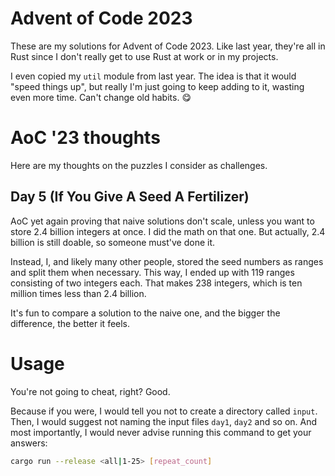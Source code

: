 # Advent of Code 2023

These are my solutions for Advent of Code 2023. Like last year, they're all in Rust since I don't really get to use Rust at
work or in my projects.

I even copied my `util` module from last year. The idea is that it would "speed things up", but really I'm just going to keep
adding to it, wasting even more time. Can't change old habits. 😋

# AoC '23 thoughts

Here are my thoughts on the puzzles I consider as challenges.

## Day 5 (If You Give A Seed A Fertilizer)

AoC yet again proving that naive solutions don't scale, unless you want to store 2.4 billion integers at once. I did the math
on that one. But actually, 2.4 billion is still doable, so someone must've done it.

Instead, I, and likely many other people, stored the seed numbers as ranges and split them when necessary. This way, I ended up
with 119 ranges consisting of two integers each. That makes 238 integers, which is ten million times less than 2.4 billion.

It's fun to compare a solution to the naive one, and the bigger the difference, the better it feels.

# Usage

You're not going to cheat, right? Good.

Because if you were, I would tell you not to create a directory called `input`. Then, I would suggest not naming the input
files `day1`, `day2` and so on. And most importantly, I would never advise running this command to get your answers:

```sh
cargo run --release <all|1-25> [repeat_count]
```

